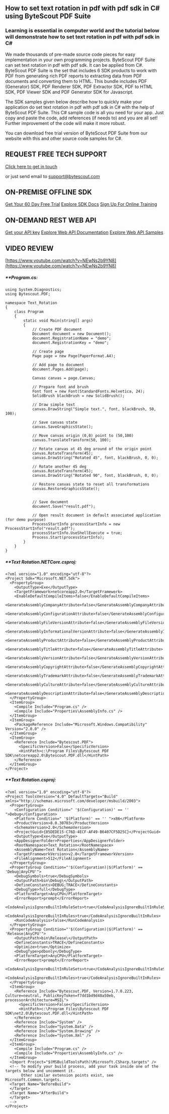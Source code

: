 ## How to set text rotation in pdf with pdf sdk in C# using ByteScout PDF Suite

### Learning is essential in computer world and the tutorial below will demonstrate how to set text rotation in pdf with pdf sdk in C#

We made thousands of pre-made source code pieces for easy implementation in your own programming projects. ByteScout PDF Suite can set text rotation in pdf with pdf sdk. It can be applied from C#. ByteScout PDF Suite is the set that includes 6 SDK products to work with PDF from generating rich PDF reports to extracting data from PDF documents and converting them to HTML. This bundle includes PDF (Generator) SDK, PDF Renderer SDK, PDF Extractor SDK, PDF to HTML SDK, PDF Viewer SDK and PDF Generator SDK for Javascript.

The SDK samples given below describe how to quickly make your application do set text rotation in pdf with pdf sdk in C# with the help of ByteScout PDF Suite. This C# sample code is all you need for your app. Just copy and paste the code, add references (if needs to) and you are all set! Further improvement of the code will make it more robust.

You can download free trial version of ByteScout PDF Suite from our website with this and other source code samples for C#.

## REQUEST FREE TECH SUPPORT

[Click here to get in touch](https://bytescout.zendesk.com/hc/en-us/requests/new?subject=ByteScout%20PDF%20Suite%20Question)

or just send email to [support@bytescout.com](mailto:support@bytescout.com?subject=ByteScout%20PDF%20Suite%20Question) 

## ON-PREMISE OFFLINE SDK 

[Get Your 60 Day Free Trial](https://bytescout.com/download/web-installer?utm_source=github-readme)
[Explore SDK Docs](https://bytescout.com/documentation/index.html?utm_source=github-readme)
[Sign Up For Online Training](https://academy.bytescout.com/)


## ON-DEMAND REST WEB API

[Get your API key](https://pdf.co/documentation/api?utm_source=github-readme)
[Explore Web API Documentation](https://pdf.co/documentation/api?utm_source=github-readme)
[Explore Web API Samples](https://github.com/bytescout/ByteScout-SDK-SourceCode/tree/master/PDF.co%20Web%20API)

## VIDEO REVIEW

[https://www.youtube.com/watch?v=NEwNs2b9YN8](https://www.youtube.com/watch?v=NEwNs2b9YN8)




<!-- code block begin -->

##### ****Program.cs:**
    
```
using System.Diagnostics;
using Bytescout.PDF;

namespace Text_Rotation
{
    class Program
    {
        static void Main(string[] args)
        {
            // Create PDF document
            Document document = new Document();
            document.RegistrationName = "demo";
            document.RegistrationKey = "demo";

            // Create page
            Page page = new Page(PaperFormat.A4);

            // Add page to document
            document.Pages.Add(page);

            Canvas canvas = page.Canvas;

            // Prepare font and brush
            Font font = new Font(StandardFonts.Helvetica, 24);
            SolidBrush blackBrush = new SolidBrush();

            // Draw simple text
            canvas.DrawString("Simple text.", font, blackBrush, 50, 100);

            // Save canvas state
            canvas.SaveGraphicsState();

            // Move canvas origin (0,0) point to (50,100)
            canvas.TranslateTransform(50, 100);

            // Rotate canvas at 45 deg around of the origin point
            canvas.RotateTransform(45);
            canvas.DrawString("Rotated 45", font, blackBrush, 0, 0);

            // Rotate another 45 deg
            canvas.RotateTransform(45);
            canvas.DrawString("Rotated 90", font, blackBrush, 0, 0);

            // Restore canvas state to reset all transformations
            canvas.RestoreGraphicsState();


            // Save document
            document.Save("result.pdf");

            // Open result document in default associated application (for demo purpose)
            ProcessStartInfo processStartInfo = new ProcessStartInfo("result.pdf");
            processStartInfo.UseShellExecute = true;
            Process.Start(processStartInfo);
        }
    }
}

```

<!-- code block end -->    

<!-- code block begin -->

##### ****Text Rotation.NETCore.csproj:**
    
```
<?xml version="1.0" encoding="utf-8"?>
<Project Sdk="Microsoft.NET.Sdk">
  <PropertyGroup>
    <OutputType>Exe</OutputType>
    <TargetFramework>netcoreapp2.0</TargetFramework>
    <EnableDefaultCompileItems>false</EnableDefaultCompileItems>
    <GenerateAssemblyCompanyAttribute>false</GenerateAssemblyCompanyAttribute>
    <GenerateAssemblyConfigurationAttribute>false</GenerateAssemblyConfigurationAttribute>
    <GenerateAssemblyFileVersionAttribute>false</GenerateAssemblyFileVersionAttribute>
    <GenerateAssemblyInformationalVersionAttribute>false</GenerateAssemblyInformationalVersionAttribute>
    <GenerateAssemblyProductAttribute>false</GenerateAssemblyProductAttribute>
    <GenerateAssemblyTitleAttribute>false</GenerateAssemblyTitleAttribute>
    <GenerateAssemblyVersionAttribute>false</GenerateAssemblyVersionAttribute>
    <GenerateAssemblyCopyrightAttribute>false</GenerateAssemblyCopyrightAttribute>
    <GenerateAssemblyTrademarkAttribute>false</GenerateAssemblyTrademarkAttribute>
    <GenerateAssemblyCultureAttribute>false</GenerateAssemblyCultureAttribute>
    <GenerateAssemblyDescriptionAttribute>false</GenerateAssemblyDescriptionAttribute>
  </PropertyGroup>
  <ItemGroup>
    <Compile Include="Program.cs" />
    <Compile Include="Properties\AssemblyInfo.cs" />
  </ItemGroup>
  <ItemGroup>
    <PackageReference Include="Microsoft.Windows.Compatibility" Version="2.0.0" />
  </ItemGroup>
  <ItemGroup>
    <Reference Include="Bytescout.PDF">
      <SpecificVersion>False</SpecificVersion>
      <HintPath>c:\Program Files\Bytescout PDF SDK\netcoreapp2.0\Bytescout.PDF.dll</HintPath>
    </Reference>
  </ItemGroup>
</Project>
```

<!-- code block end -->    

<!-- code block begin -->

##### ****Text Rotation.csproj:**
    
```
<?xml version="1.0" encoding="utf-8"?>
<Project ToolsVersion="4.0" DefaultTargets="Build" xmlns="http://schemas.microsoft.com/developer/msbuild/2003">
  <PropertyGroup>
    <Configuration Condition=" '$(Configuration)' == '' ">Debug</Configuration>
    <Platform Condition=" '$(Platform)' == '' ">x86</Platform>
    <ProductVersion>8.0.30703</ProductVersion>
    <SchemaVersion>2.0</SchemaVersion>
    <ProjectGuid>{85DEDE15-C76D-4ECF-AF49-B6407CF5D25C}</ProjectGuid>
    <OutputType>Exe</OutputType>
    <AppDesignerFolder>Properties</AppDesignerFolder>
    <RootNamespace>Text_Rotation</RootNamespace>
    <AssemblyName>Text Rotation</AssemblyName>
    <TargetFrameworkVersion>v2.0</TargetFrameworkVersion>
    <FileAlignment>512</FileAlignment>
  </PropertyGroup>
  <PropertyGroup Condition="'$(Configuration)|$(Platform)' == 'Debug|AnyCPU'">
    <DebugSymbols>true</DebugSymbols>
    <OutputPath>bin\Debug\</OutputPath>
    <DefineConstants>DEBUG;TRACE</DefineConstants>
    <DebugType>full</DebugType>
    <PlatformTarget>AnyCPU</PlatformTarget>
    <ErrorReport>prompt</ErrorReport>
    <CodeAnalysisIgnoreBuiltInRuleSets>true</CodeAnalysisIgnoreBuiltInRuleSets>
    <CodeAnalysisIgnoreBuiltInRules>true</CodeAnalysisIgnoreBuiltInRules>
    <RunCodeAnalysis>false</RunCodeAnalysis>
  </PropertyGroup>
  <PropertyGroup Condition="'$(Configuration)|$(Platform)' == 'Release|AnyCPU'">
    <OutputPath>bin\Release\</OutputPath>
    <DefineConstants>TRACE</DefineConstants>
    <Optimize>true</Optimize>
    <DebugType>pdbonly</DebugType>
    <PlatformTarget>AnyCPU</PlatformTarget>
    <ErrorReport>prompt</ErrorReport>
    <CodeAnalysisIgnoreBuiltInRuleSets>true</CodeAnalysisIgnoreBuiltInRuleSets>
    <CodeAnalysisIgnoreBuiltInRules>true</CodeAnalysisIgnoreBuiltInRules>
  </PropertyGroup>
  <ItemGroup>
    <Reference Include="Bytescout.PDF, Version=1.7.0.223, Culture=neutral, PublicKeyToken=f7dd1bd9d40a50eb, processorArchitecture=MSIL">
      <SpecificVersion>False</SpecificVersion>
      <HintPath>c:\Program Files\Bytescout PDF SDK\net2.0\Bytescout.PDF.dll</HintPath>
    </Reference>
    <Reference Include="System" />
    <Reference Include="System.Data" />
    <Reference Include="System.Drawing" />
    <Reference Include="System.Xml" />
  </ItemGroup>
  <ItemGroup>
    <Compile Include="Program.cs" />
    <Compile Include="Properties\AssemblyInfo.cs" />
  </ItemGroup>
  <Import Project="$(MSBuildToolsPath)\Microsoft.CSharp.targets" />
  <!-- To modify your build process, add your task inside one of the targets below and uncomment it. 
       Other similar extension points exist, see Microsoft.Common.targets.
  <Target Name="BeforeBuild">
  </Target>
  <Target Name="AfterBuild">
  </Target>
  -->
</Project>
```

<!-- code block end -->